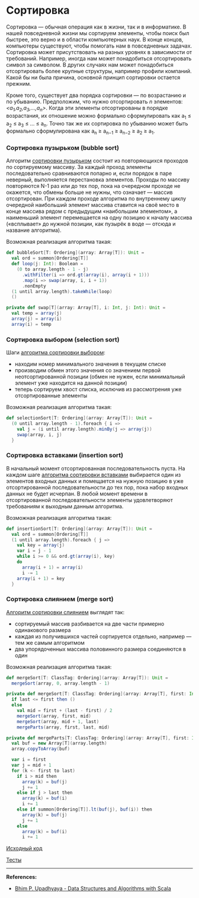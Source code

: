 # Сортировка

Сортировка — обычная операция как в жизни, так и в информатике.
В нашей повседневной жизни мы сортируем элементы, чтобы поиск был быстрее, это верно и в области компьютерных наук.
В конце концов, компьютеры существуют, чтобы помогать нам в повседневных задачах.
Сортировка может присутствовать на разных уровнях в зависимости от требований. 
Например, иногда нам может понадобиться отсортировать символ за символом. 
В других случаях нам может понадобиться отсортировать более крупные структуры, например профили компаний. 
Какой бы ни была причина, основной принцип сортировки остается прежним. 

Кроме того, существует два порядка сортировки — по возрастанию и по убыванию. 
Предположим, что нужно отсортировать _n_ элементов: _<a<sub>1</sub>,a<sub>2</sub>,a<sub>3</sub>,...,a<sub>n</sub>>_. 
Когда эти элементы отсортированы в порядке возрастания, 
их отношение можно формально сформулировать как a<sub>1</sub> ≤ a<sub>2</sub> ≤ a<sub>3</sub> ≤ ... ≤ a<sub>n</sub>. 
Точно так же их сортировка по убыванию может быть формально сформулирована 
как a<sub>n</sub> ≥ a<sub>n−1</sub> ≥ a<sub>n−2</sub> ≥ a<sub>2</sub> ≥ a<sub>1</sub>.


### Сортировка пузырьком (bubble sort)

Алгоритм [сортировки пузырьком](https://ru.wikipedia.org/wiki/%D0%A1%D0%BE%D1%80%D1%82%D0%B8%D1%80%D0%BE%D0%B2%D0%BA%D0%B0_%D0%BF%D1%83%D0%B7%D1%8B%D1%80%D1%8C%D0%BA%D0%BE%D0%BC) 
состоит из повторяющихся проходов по сортируемому массиву. 
За каждый проход элементы последовательно сравниваются попарно 
и, если порядок в паре неверный, выполняется перестановка элементов. 
Проходы по массиву повторяются N-1 раз или до тех пор, пока на очередном проходе не окажется, 
что обмены больше не нужны, что означает — массив отсортирован. 
При каждом проходе алгоритма по внутреннему циклу очередной наибольший элемент массива ставится 
на своё место в конце массива рядом с предыдущим «наибольшим элементом», 
а наименьший элемент перемещается на одну позицию к началу массива 
(«всплывает» до нужной позиции, как пузырёк в воде — отсюда и название алгоритма).

Возможная реализация алгоритма такая:

```scala
def bubbleSort[T: Ordering](array: Array[T]): Unit =
  val ord = summon[Ordering[T]]
  def loop(j: Int): Boolean =
    (0 to array.length - 1 - j)
      .withFilter(i => ord.gt(array(i), array(i + 1)))
      .map(i => swap(array, i, i + 1))
      .nonEmpty
  (1 until array.length).takeWhile(loop)
  ()

private def swap[T](array: Array[T], i: Int, j: Int): Unit =
  val temp = array(j)
  array(j) = array(i)
  array(i) = temp
```

### Сортировка выбором (selection sort)

Шаги [алгоритма сортировки выбором](https://ru.wikipedia.org/wiki/%D0%A1%D0%BE%D1%80%D1%82%D0%B8%D1%80%D0%BE%D0%B2%D0%BA%D0%B0_%D0%B2%D1%8B%D0%B1%D0%BE%D1%80%D0%BE%D0%BC):
- находим номер минимального значения в текущем списке
- производим обмен этого значения со значением первой неотсортированной позиции (обмен не нужен, если минимальный элемент уже находится на данной позиции)
- теперь сортируем хвост списка, исключив из рассмотрения уже отсортированные элементы

Возможная реализация алгоритма такая:

```scala
def selectionSort[T: Ordering](array: Array[T]): Unit =
  (0 until array.length - 1).foreach { i =>
    val j = (i until array.length).minBy(j => array(j))
    swap(array, i, j)
  }
```

### Сортировка вставками (insertion sort)

В начальный момент отсортированная последовательность пуста. 
На каждом шаге [алгоритма сортировки вставками](https://ru.wikipedia.org/wiki/%D0%A1%D0%BE%D1%80%D1%82%D0%B8%D1%80%D0%BE%D0%B2%D0%BA%D0%B0_%D0%B2%D1%81%D1%82%D0%B0%D0%B2%D0%BA%D0%B0%D0%BC%D0%B8)
выбирается один из элементов входных данных и помещается на нужную позицию в уже отсортированной последовательности до тех пор, 
пока набор входных данных не будет исчерпан. 
В любой момент времени в отсортированной последовательности элементы удовлетворяют требованиям к выходным данным алгоритма.

Возможная реализация алгоритма такая:

```scala
def insertionSort[T: Ordering](array: Array[T]): Unit =
  val ord = summon[Ordering[T]]
  (1 until array.length).foreach { j =>
    val key = array(j)
    var i = j - 1
    while i >= 0 && ord.gt(array(i), key)
    do
      array(i + 1) = array(i)
      i -= 1
    array(i + 1) = key
  }
```

### Сортировка слиянием (merge sort)

[Алгоритм сортировки слиянием](https://ru.wikipedia.org/wiki/%D0%A1%D0%BE%D1%80%D1%82%D0%B8%D1%80%D0%BE%D0%B2%D0%BA%D0%B0_%D1%81%D0%BB%D0%B8%D1%8F%D0%BD%D0%B8%D0%B5%D0%BC) выглядят так:
- сортируемый массив разбивается на две части примерно одинакового размера
- каждая из получившихся частей сортируется отдельно, например — тем же самым алгоритмом
- два упорядоченных массива половинного размера соединяются в один

Возможная реализация алгоритма такая:

```scala
def mergeSort[T: ClassTag: Ordering](array: Array[T]): Unit =
  mergeSort(array, 0, array.length - 1)

private def mergeSort[T: ClassTag: Ordering](array: Array[T], first: Int, last: Int): Unit =
  if last <= first then ()
  else
    val mid = first + (last - first) / 2
    mergeSort(array, first, mid)
    mergeSort(array, mid + 1, last)
    mergeParts(array, first, last, mid)

private def mergeParts[T: ClassTag: Ordering](array: Array[T], first: Int, last: Int, mid: Int): Unit =
  val buf = new Array[T](array.length)
  array.copyToArray(buf)

  var i = first
  var j = mid + 1
  for (k <- first to last)
    if i > mid then
      array(k) = buf(j)
      j += 1
    else if j > last then
      array(k) = buf(i)
      i += 1
    else if summon[Ordering[T]].lt(buf(j), buf(i)) then
      array(k) = buf(j)
      j += 1
    else
      array(k) = buf(i)
      i += 1
```



[Исходный код](https://gitflic.ru/project/artemkorsakov/scalabook/blob?file=examples%2Fsrc%2Fmain%2Fscala%2Falgorithms%2Fsort%2FSorting.scala&plain=1)

[Тесты](https://gitflic.ru/project/artemkorsakov/scalabook/blob?file=examples%2Fsrc%2Ftest%2Fscala%2Falgorithms%2Fsort%2FSortingSuite.scala)

---

**References:**
- [Bhim P. Upadhyaya - Data Structures and Algorithms with Scala](https://link.springer.com/book/10.1007/978-3-030-12561-5)
